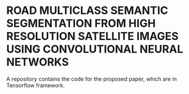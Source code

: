 # ROAD MULTICLASS SEMANTIC SEGMENTATION FROM HIGH RESOLUTION SATELLITE IMAGES USING CONVOLUTIONAL NEURAL NETWORKS
A repository contains the code for the proposed paper, which are in Tensorflow framework.


